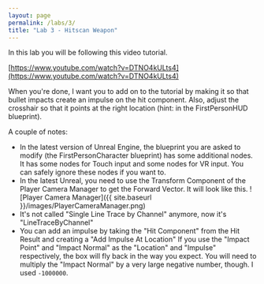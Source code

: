 ```yaml
---
layout: page
permalink: /labs/3/
title: "Lab 3 - Hitscan Weapon"
---
```


In this lab you will be following this video tutorial.

[https://www.youtube.com/watch?v=DTNO4kULts4](https://www.youtube.com/watch?v=DTNO4kULts4)

When you're done, I want you to add on to the tutorial by making it so that bullet impacts create an impulse on the hit component.
Also, adjust the crosshair so that it points at the right location (hint: in the FirstPersonHUD blueprint).

A couple of notes:

- In the latest version of Unreal Engine, the blueprint you are asked to modify (the FirstPersonCharacter blueprint) has some additional nodes.
  It has some nodes for Touch input and some nodes for VR input.
  You can safely ignore these nodes if you want to.
- In the latest Unreal, you need to use the Transform Component of the Player Camera Manager to get the Forward Vector.
  It will look like this.
![Player Camera Manager]({{ site.baseurl }}/images/PlayerCameraManager.png)
- It's not called "Single Line Trace by Channel" anymore, now it's "LineTraceByChannel"
- You can add an impulse by taking the "Hit Component" from the Hit Result and creating a "Add Impulse At Location"
  If you use the "Impact Point" and "Impact Normal" as the "Location" and "Impulse" respectively, the box will fly back in the way you expect.
  You will need to multiply the "Impact Normal" by a very large negative number, though.
  I used `-1000000`.
